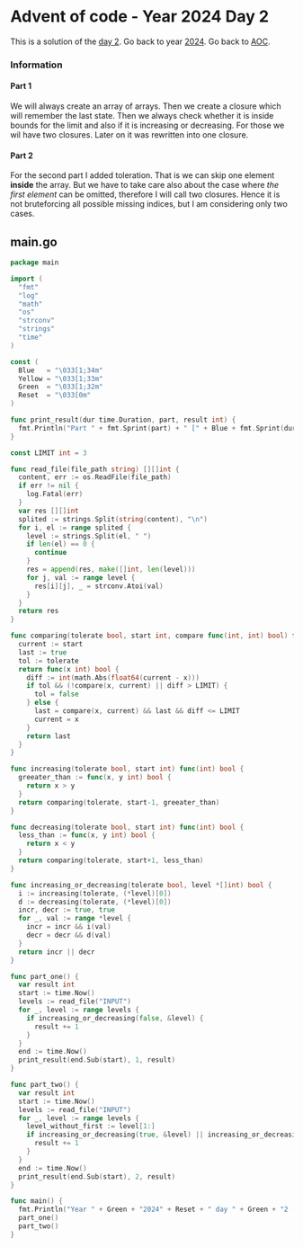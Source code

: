 # Advent of code - Year 2024 Day 2

This is a solution of the [day 2](https://adventofcode.com/2024/day/2). Go back to year [2024](2024.md). Go back to [AOC](../adventofcode.md).

### Information

#### Part 1

We will always create an array of arrays. Then we create a closure which will remember the last state. Then we always check whether it is inside bounds for the limit and also if it is increasing or decreasing. For those we wil have two closures. Later on it was rewritten into one closure.

#### Part 2

For the second part I added toleration. That is we can skip one element **inside** the array. But we have to take care also about the case where *the first element* can be omitted, therefore I will call two closures. Hence it is not bruteforcing all possible missing indices, but I am considering only two cases.


## main.go

```go
package main

import (
  "fmt"
  "log"
  "math"
  "os"
  "strconv"
  "strings"
  "time"
)

const (
  Blue   = "\033[1;34m"
  Yellow = "\033[1;33m"
  Green  = "\033[1;32m"
  Reset  = "\033[0m"
)

func print_result(dur time.Duration, part, result int) {
  fmt.Println("Part " + fmt.Sprint(part) + " [" + Blue + fmt.Sprint(dur) + Reset + "]: " + Yellow + fmt.Sprint(result) + Reset)
}

const LIMIT int = 3

func read_file(file_path string) [][]int {
  content, err := os.ReadFile(file_path)
  if err != nil {
    log.Fatal(err)
  }
  var res [][]int
  splited := strings.Split(string(content), "\n")
  for i, el := range splited {
    level := strings.Split(el, " ")
    if len(el) == 0 {
      continue
    }
    res = append(res, make([]int, len(level)))
    for j, val := range level {
      res[i][j], _ = strconv.Atoi(val)
    }
  }
  return res
}

func comparing(tolerate bool, start int, compare func(int, int) bool) func(int) bool {
  current := start
  last := true
  tol := tolerate
  return func(x int) bool {
    diff := int(math.Abs(float64(current - x)))
    if tol && (!compare(x, current) || diff > LIMIT) {
      tol = false
    } else {
      last = compare(x, current) && last && diff <= LIMIT
      current = x
    }
    return last
  }
}

func increasing(tolerate bool, start int) func(int) bool {
  greeater_than := func(x, y int) bool {
    return x > y
  }
  return comparing(tolerate, start-1, greeater_than)
}

func decreasing(tolerate bool, start int) func(int) bool {
  less_than := func(x, y int) bool {
    return x < y
  }
  return comparing(tolerate, start+1, less_than)
}

func increasing_or_decreasing(tolerate bool, level *[]int) bool {
  i := increasing(tolerate, (*level)[0])
  d := decreasing(tolerate, (*level)[0])
  incr, decr := true, true
  for _, val := range *level {
    incr = incr && i(val)
    decr = decr && d(val)
  }
  return incr || decr
}

func part_one() {
  var result int
  start := time.Now()
  levels := read_file("INPUT")
  for _, level := range levels {
    if increasing_or_decreasing(false, &level) {
      result += 1
    }
  }
  end := time.Now()
  print_result(end.Sub(start), 1, result)
}

func part_two() {
  var result int
  start := time.Now()
  levels := read_file("INPUT")
  for _, level := range levels {
    level_without_first := level[1:]
    if increasing_or_decreasing(true, &level) || increasing_or_decreasing(false, &level_without_first) {
      result += 1
    }
  }
  end := time.Now()
  print_result(end.Sub(start), 2, result)
}

func main() {
  fmt.Println("Year " + Green + "2024" + Reset + " day " + Green + "2 - Red-Nosed Reports" + Reset)
  part_one()
  part_two()
}
```

